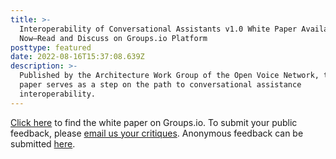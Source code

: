 ```yaml
---
title: >-
  Interoperability of Conversational Assistants v1.0 White Paper Available
  Now—Read and Discuss on Groups.io Platform
posttype: featured
date: 2022-08-16T15:37:08.639Z
description: >-
  Published by the Architecture Work Group of the Open Voice Network, this white
  paper serves as a step on the path to conversational assistance
  interoperability.
---
```

<a href="https://lists.openvoicenetwork.org/g/whitepapers/topic/interoperability_of/93124583?p=,,,20,0,0,0::recentpostdate/sticky,,,20,2,0,93124583,previd%3D1661092695988915543,nextid%3D1661092695988915543&previd=1661092695988915543&nextid=1661092695988915543" target="_blank">Click here</a> to find the white paper on Groups.io. To submit your public feedback, please <a href="mailto:whitepapers@openvoicenetwork.groups.io">email us your critiques</a>. Anonymous feedback can be submitted <a href="https://forms.gle/hou7wsRiom4QtV138" target="_blank">here</a>.
